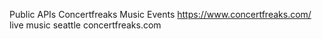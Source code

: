 Public APIs
Concertfreaks	Music Events	https://www.concertfreaks.com/
live music seattle concertfreaks.com
